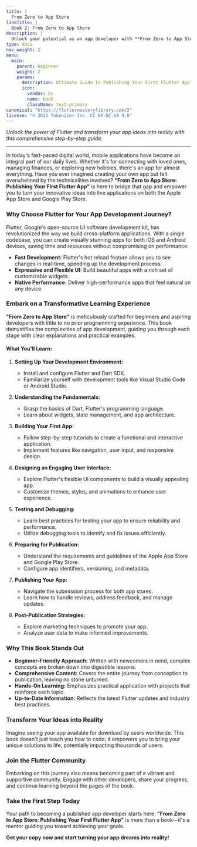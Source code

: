 ```yaml
---
title: |
  From Zero to App Store
linkTitle: |
  Book 2: From Zero to App Store
description: |
  Unlock your potential as an app developer with **From Zero to App Store: Publishing Your First Flutter App.** This comprehensive guide takes you step-by-step through building and launching your first Flutter application on both the Apple App Store and Google Play Store. Perfect for beginners, this book demystifies app development with practical tutorials, expert insights, and essential tips for a successful launch. Start your journey today and bring your innovative ideas to life!
type: docs
nav_weight: 2
menu:
  main:
    parent: beginner
    weight: 2
    params:
      description: Ultimate Guide to Publishing Your First Flutter App
      icon:
        vendor: bs
        name: book
        className: text-primary
canonical: "https://fluttermasterylibrary.com/2"
license: "© 2023 Tokenizer Inc. CC BY-NC-SA 4.0"
---
```




*Unlock the power of Flutter and transform your app ideas into reality with this comprehensive step-by-step guide.*

---

In today's fast-paced digital world, mobile applications have become an integral part of our daily lives. Whether it's for connecting with loved ones, managing finances, or exploring new hobbies, there's an app for almost everything. Have you ever imagined creating your own app but felt overwhelmed by the technicalities involved? **"From Zero to App Store: Publishing Your First Flutter App"** is here to bridge that gap and empower you to turn your innovative ideas into live applications on both the Apple App Store and Google Play Store.

### **Why Choose Flutter for Your App Development Journey?**

Flutter, Google's open-source UI software development kit, has revolutionized the way we build cross-platform applications. With a single codebase, you can create visually stunning apps for both iOS and Android devices, saving time and resources without compromising on performance.

- **Fast Development:** Flutter's hot reload feature allows you to see changes in real-time, speeding up the development process.
- **Expressive and Flexible UI:** Build beautiful apps with a rich set of customizable widgets.
- **Native Performance:** Deliver high-performance apps that feel natural on any device.

### Embark on a Transformative Learning Experience

**"From Zero to App Store"** is meticulously crafted for beginners and aspiring developers with little to no prior programming experience. This book demystifies the complexities of app development, guiding you through each stage with clear explanations and practical examples.

#### What You'll Learn:

1. **Setting Up Your Development Environment:**
    - Install and configure Flutter and Dart SDK.
    - Familiarize yourself with development tools like Visual Studio Code or Android Studio.

2. **Understanding the Fundamentals:**
    - Grasp the basics of Dart, Flutter's programming language.
    - Learn about widgets, state management, and app architecture.

3. **Building Your First App:**
    - Follow step-by-step tutorials to create a functional and interactive application.
    - Implement features like navigation, user input, and responsive design.

4. **Designing an Engaging User Interface:**
    - Explore Flutter's flexible UI components to build a visually appealing app.
    - Customize themes, styles, and animations to enhance user experience.

5. **Testing and Debugging:**
    - Learn best practices for testing your app to ensure reliability and performance.
    - Utilize debugging tools to identify and fix issues efficiently.

6. **Preparing for Publication:**
    - Understand the requirements and guidelines of the Apple App Store and Google Play Store.
    - Configure app identifiers, versioning, and metadata.

7. **Publishing Your App:**
    - Navigate the submission process for both app stores.
    - Learn how to handle reviews, address feedback, and manage updates.

8. **Post-Publication Strategies:**
    - Explore marketing techniques to promote your app.
    - Analyze user data to make informed improvements.

### **Why This Book Stands Out**

- **Beginner-Friendly Approach:** Written with newcomers in mind, complex concepts are broken down into digestible lessons.
- **Comprehensive Content:** Covers the entire journey from conception to publication, leaving no stone unturned.
- **Hands-On Learning:** Emphasizes practical application with projects that reinforce each topic.
- **Up-to-Date Information:** Reflects the latest Flutter updates and industry best practices.

### Transform Your Ideas into Reality

Imagine seeing your app available for download by users worldwide. This book doesn't just teach you how to code; it empowers you to bring your unique solutions to life, potentially impacting thousands of users.

### Join the Flutter Community

Embarking on this journey also means becoming part of a vibrant and supportive community. Engage with other developers, share your progress, and continue learning beyond the pages of the book.

### Take the First Step Today

Your path to becoming a published app developer starts here. **"From Zero to App Store: Publishing Your First Flutter App"** is more than a book—it's a mentor guiding you toward achieving your goals.

**Get your copy now and start turning your app dreams into reality!**

